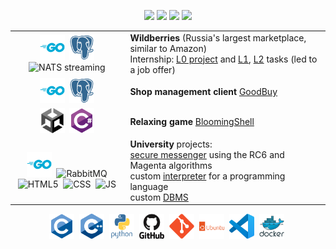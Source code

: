 <div align="center">
  
![](https://github-profile-summary-cards.vercel.app/api/cards/most-commit-language?username=applesinus&theme=gruvbox)
![](https://github-profile-summary-cards.vercel.app/api/cards/repos-per-language?username=applesinus&theme=gruvbox)
![](https://github-profile-summary-cards.vercel.app/api/cards/stats?username=applesinus&theme=gruvbox)
![](https://github-profile-summary-cards.vercel.app/api/cards/productive-time?username=applesinus&theme=gruvbox)

  <div>
    <table>
      <tr>
        <td align="center">
          <img src="https://raw.githubusercontent.com/devicons/devicon/55609aa5bd817ff167afce0d965585c92040787a/icons/go/go-original-wordmark.svg" title="Go" alt="Go" width="40" height="40"/>&nbsp;
          <img src="https://raw.githubusercontent.com/devicons/devicon/55609aa5bd817ff167afce0d965585c92040787a/icons/postgresql/postgresql-plain.svg" title="Postgres" alt="Postgres" width="40" height="40"/>&nbsp;
          <img src="https://hub.docker.com/api/media/repos_logo/v1/library%2Fnats-streaming" title="NATS streaming" alt="NATS streaming" width="40" height="40"/>&nbsp;
        </td>
        <td>
          <b>Wildberries</b> (Russia's largest marketplace, similar to Amazon)<br>
          Internship: <a href="https://github.com/applesinus/WBinternshipL0">L0 project</a> and <a href="https://github.com/applesinus/WBinternshipL1">L1</a>, <a href="https://github.com/applesinus/WBinternshipL2">L2</a> tasks (led to a job offer)
        </td>
      </tr>
      <tr>
        <td align="center">
          <img src="https://raw.githubusercontent.com/devicons/devicon/55609aa5bd817ff167afce0d965585c92040787a/icons/go/go-original-wordmark.svg" title="Go" alt="Go" width="40" height="40"/>&nbsp;
          <img src="https://raw.githubusercontent.com/devicons/devicon/55609aa5bd817ff167afce0d965585c92040787a/icons/postgresql/postgresql-plain.svg" title="Postgres" alt="Postgres" width="40" height="40"/>&nbsp;
        </td>
        <td>
          <b>Shop management client</b> <a href="https://github.com/applesinus/GoodBuy">GoodBuy</a>
        </td>
      </tr>
      <tr>
        <td align="center">
          <img src="https://raw.githubusercontent.com/devicons/devicon/55609aa5bd817ff167afce0d965585c92040787a/icons/unity/unity-original.svg" title="Unity" alt="Unity" width="40" height="40"/>&nbsp;
          <img src="https://raw.githubusercontent.com/devicons/devicon/55609aa5bd817ff167afce0d965585c92040787a/icons/csharp/csharp-original.svg" title="C#" alt="C#" width="40" height="40"/>&nbsp;
        </td>
        <td>
          <b>Relaxing game</b> <a href="https://github.com/applesinus/BloomingShell">BloomingShell</a>
        </td>
      </tr>
      <tr>
        <td align="center">
          <img src="https://raw.githubusercontent.com/devicons/devicon/55609aa5bd817ff167afce0d965585c92040787a/icons/go/go-original-wordmark.svg" title="Go" alt="Go" width="40" height="40"/>&nbsp;
          <img src="https://www.rabbitmq.com/img/rabbitmq-logo.svg" title="RabbitMQ" alt="RabbitMQ" width="40" height="40"/>&nbsp;
          <br>
          <img src="https://upload.wikimedia.org/wikipedia/commons/thumb/6/61/HTML5_logo_and_wordmark.svg/1024px-HTML5_logo_and_wordmark.svg.png" title="HTML5" alt="HTML5" width="40" height="40"/>&nbsp;
          <img src="https://upload.wikimedia.org/wikipedia/commons/thumb/6/62/CSS3_logo.svg/1024px-CSS3_logo.svg.png" title="CSS" alt="CSS" width="40" height="40"/>&nbsp;
          <img src="https://upload.wikimedia.org/wikipedia/commons/thumb/9/99/Unofficial_JavaScript_logo_2.svg/1024px-Unofficial_JavaScript_logo_2.svg.png" title="JS" alt="JS" width="40" height="40"/>&nbsp;
        </td>
        <td>
            <b>University</b> projects:<br>
            <a href="https://github.com/applesinus/SecureMessenger">secure messenger</a> using the RC6 and Magenta algorithms<br>
            custom <a href="https://github.com/applesinus/JAL">interpreter</a> for a programming language<br>
            custom <a href="https://github.com/applesinus/DBMS">DBMS</a>
        </td>
      </tr>
    </table>
  </div>
  <div>
    <p>
      <img src="https://raw.githubusercontent.com/devicons/devicon/55609aa5bd817ff167afce0d965585c92040787a/icons/c/c-original.svg" title="C" alt="C" width="40" height="40"/>&nbsp;
      <img src="https://raw.githubusercontent.com/devicons/devicon/55609aa5bd817ff167afce0d965585c92040787a/icons/cplusplus/cplusplus-original.svg" title="C++" alt="C++" width="40" height="40"/>&nbsp;
      <img src="https://raw.githubusercontent.com/devicons/devicon/55609aa5bd817ff167afce0d965585c92040787a/icons/python/python-original-wordmark.svg" title="Python" alt="Python" width="40" height="40"/>&nbsp;
      <img src="https://raw.githubusercontent.com/devicons/devicon/55609aa5bd817ff167afce0d965585c92040787a/icons/github/github-original-wordmark.svg" title="GitHub" alt="GitHub" width="40" height="40"/>&nbsp;
      <img src="https://raw.githubusercontent.com/devicons/devicon/55609aa5bd817ff167afce0d965585c92040787a/icons/git/git-plain.svg" title="Git" alt="Git" width="40" height="40"/>&nbsp;
      <img src="https://raw.githubusercontent.com/devicons/devicon/55609aa5bd817ff167afce0d965585c92040787a/icons/ubuntu/ubuntu-plain-wordmark.svg" title="Ubuntu" alt="Ubuntu" width="40" height="40"/>&nbsp;
      <img src="https://raw.githubusercontent.com/devicons/devicon/6910f0503efdd315c8f9b858234310c06e04d9c0/icons/vscode/vscode-original.svg" title="VSCode" alt="VSCode" width="40" height="40"/>&nbsp;
      <img src="https://raw.githubusercontent.com/devicons/devicon/55609aa5bd817ff167afce0d965585c92040787a/icons/docker/docker-original-wordmark.svg" title="Docker" alt="Docker" width="40" height="40"/>&nbsp;
    </p>
  </div>
</div>
